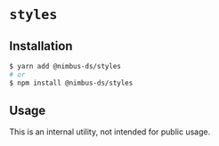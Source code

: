 # `styles`

## Installation

```sh
$ yarn add @nimbus-ds/styles
# or
$ npm install @nimbus-ds/styles
```

## Usage

This is an internal utility, not intended for public usage.
